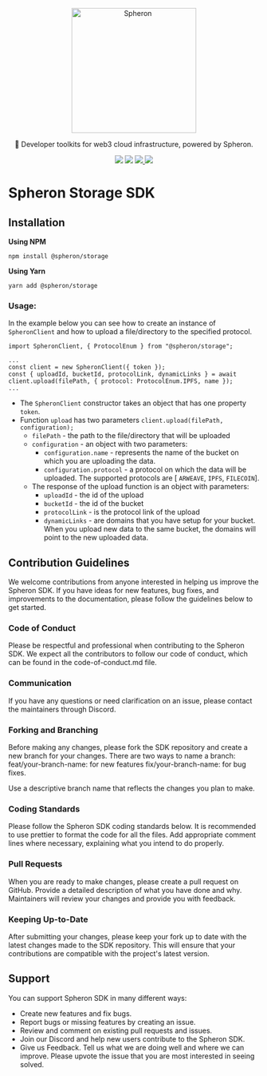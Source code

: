 <p align="center">
  <picture>
    <source media="(prefers-color-scheme: dark)" srcset="https://github.com/spheronFdn/landing-site/blob/main/assets/logo_dark.svg">
    <source media="(prefers-color-scheme: light)" srcset="https://github.com/spheronFdn/landing-site/blob/main/assets/logo.svg">
    <img alt="Spheron" src="https://github.com/spheronFdn/landing-site/blob/main/assets/logo_dark.svg" width="250">
  </picture>
</p>

<p align="center">
  🧰 Developer toolkits for web3 cloud infrastructure, powered by Spheron.
</p>

<p align="center">
  <img src="https://img.shields.io/static/v1?label=npm&message=v14.0.0&color=green" />
  <img src="https://img.shields.io/static/v1?label=license&message=Apache%202.0&color=red" />
  <a href="https://discord.com/invite/ahxuCtm" target="_blank" rel="noreferrer">
    <img src="https://img.shields.io/static/v1?label=community&message=discord&color=blue" />
  </a>
  <a href="https://twitter.com/SpheronHQ" target="_blank" rel="noreferrer">
    <img src="https://img.shields.io/twitter/url/https/twitter.com/cloudposse.svg?style=social&label=Follow%20%40SpheronHQ" />
  </a>
</p>

# Spheron Storage SDK

## Installation
**Using NPM**
```
npm install @spheron/storage
```
**Using Yarn**
```
yarn add @spheron/storage
```

### Usage:

In the example below you can see how to create an instance of `SpheronClient` and how to upload a file/directory to the specified protocol.

```
import SpheronClient, { ProtocolEnum } from "@spheron/storage";

...
const client = new SpheronClient({ token });
const { uploadId, bucketId, protocolLink, dynamicLinks } = await client.upload(filePath, { protocol: ProtocolEnum.IPFS, name });
...
```

- The `SpheronClient` constructor takes an object that has one property `token`.
- Function `upload` has two parameters `client.upload(filePath, configuration);`
  - `filePath` - the path to the file/directory that will be uploaded
  - `configuration` - an object with two parameters:
    - `configuration.name` - represents the name of the bucket on which you are uploading the data.
    - `configuration.protocol` - a protocol on which the data will be uploaded. The supported protocols are [ `ARWEAVE`, `IPFS`, `FILECOIN`].
  - The response of the upload function is an object with parameters:
    - `uploadId` - the id of the upload
    - `bucketId` - the id of the bucket
    - `protocolLink` - is the protocol link of the upload
    - `dynamicLinks` - are domains that you have setup for your bucket. When you upload new data to the same bucket, the domains will point to the new uploaded data.

## Contribution Guidelines

We welcome contributions from anyone interested in helping us improve the Spheron SDK. If you have ideas for new features, bug fixes, and improvements to the documentation, please follow the guidelines below to get started.

### Code of Conduct
Please be respectful and professional when contributing to the Spheron SDK. We expect all the contributors to follow our code of conduct, which can be found in the code-of-conduct.md file.

### Communication
If you have any questions or need clarification on an issue, please contact the maintainers through Discord.

### Forking and Branching
Before making any changes, please fork the SDK repository and create a new branch for your changes. There are two ways to name a branch: feat/your-branch-name: for new features fix/your-branch-name: for bug fixes.

Use a descriptive branch name that reflects the changes you plan to make.

### Coding Standards
Please follow the Spheron SDK coding standards below. It is recommended to use prettier to format the code for all the files. Add appropriate comment lines where necessary, explaining what you intend to do properly.

### Pull Requests
When you are ready to make changes, please create a pull request on GitHub. Provide a detailed description of what you have done and why. Maintainers will review your changes and provide you with feedback.

### Keeping Up-to-Date
After submitting your changes, please keep your fork up to date with the latest changes made to the SDK repository. This will ensure that your contributions are compatible with the project's latest version.

## Support
You can support Spheron SDK in many different ways:

- Create new features and fix bugs.
- Report bugs or missing features by creating an issue.
- Review and comment on existing pull requests and issues.
- Join our Discord and help new users contribute to the Spheron SDK.
- Give us Feedback. Tell us what we are doing well and where we can improve. Please upvote the issue that you are most interested in seeing solved.
